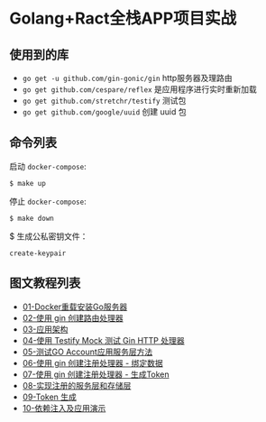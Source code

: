 # Golang+Ract全栈APP项目实战


## 使用到的库
- `go get -u github.com/gin-gonic/gin` http服务器及理路由
- `go get github.com/cespare/reflex` 是应用程序进行实时重新加载
- `go get github.com/stretchr/testify` 测试包
- `go get github.com/google/uuid` 创建 uuid 包



## 命令列表
启动 `docker-compose`:
```
$ make up
```
停止 `docker-compose`:
```
$ make down
```
$ 生成公私密钥文件：
```
create-keypair
```

## 图文教程列表
- [01-Docker重载安装Go服务器](https://dev.to/jacobsngoodwin/full-stack-memory-app-01-setup-go-server-with-reload-in-docker-62n)
- [02-使用 gin 创建路由处理器](https://dev.to/jacobsngoodwin/02-creating-route-handlers-in-gin-4f3j)
- [03-应用架构](https://dev.to/jacobsngoodwin/03-application-architecture-5jk)
- [04-使用 Testify Mock 测试 Gin HTTP 处理器](https://dev.to/jacobsngoodwin/04-testing-first-gin-http-handler-9m0)
- [05-测试GO Account应用服务层方法](https://dev.to/jacobsngoodwin/05-testing-a-service-layer-method-in-go-account-application-13a6)
- [06-使用 gin 创建注册处理器 - 绑定数据](https://dev.to/jacobsngoodwin/creating-signup-handler-in-gin-binding-data-3kb5)
- [07-使用 gin 创建注册处理器 - 生成Token](https://dev.to/jacobsngoodwin/07-completing-signup-handler-in-gin-token-creation-1ikc)
- [08-实现注册的服务层和存储层](https://dev.to/jacobsngoodwin/08-implement-signup-in-service-and-repository-layers-4coe)
- [09-Token 生成](https://dev.to/jacobsngoodwin/09-token-creation-gjh)
- [10-依赖注入及应用演示](https://dev.to/jacobsngoodwin/10-dependency-injection-and-app-demo-1pj5)